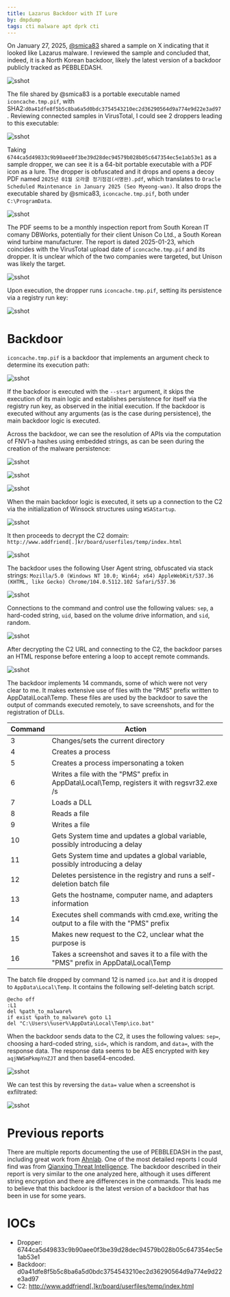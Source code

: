 ```yaml
---
title: Lazarus Backdoor with IT Lure
by: dmpdump
tags: cti malware apt dprk cti
---
```


On January 27, 2025, [@smica83](https://x.com/smica83/status/1883855708963442892) shared a sample on X indicating that it looked like Lazarus malware. I reviewed the sample and concluded that, indeed, it is a North Korean backdoor, likely the latest version of a backdoor publicly tracked as PEBBLEDASH.

![sshot](/assets/images/dprk_itsector/smica83.png)

The file shared by @smica83 is a portable executable named `iconcache.tmp.pif`, with SHA2:`d0a41dfe8f5b5c8ba6a5d0bdc3754543210ec2d36290564d9a774e9d22e3ad97 `. Reviewing connected samples in VirusTotal, I could see 2 droppers leading to this executable:

![sshot](/assets/images/dprk_itsector/pivot.png)

Taking `6744ca5d49833c9b90aee0f3be39d28dec94579b028b05c647354ec5e1ab53e1` as a sample dropper, we can see it is a 64-bit portable executable with a PDF icon as a lure. The dropper is obfuscated and it drops and opens a decoy PDF named `2025년 01월 오라클 정기점검(서명완).pdf`, which translates to `Oracle Scheduled Maintenance in January 2025 (Seo Myeong-wan)`. It also drops the executable shared by @smica83, `iconcache.tmp.pif`, both under `C:\ProgramData`.

![sshot](/assets/images/dprk_itsector/drop1.png)

The PDF seems to be a monthly inspection report from South Korean IT comany DBWorks, potentially for their client Unison Co Ltd., a South Korean wind turbine manufacturer. The report is dated 2025-01-23, which coincides with the VirusTotal upload date of `iconcache.tmp.pif` and its dropper. It is unclear which of the two companies were targeted, but Unison was likely the target.

![sshot](/assets/images/dprk_itsector/pdf.png)

Upon execution, the dropper runs `iconcache.tmp.pif`, setting its persistence via a registry run key:

![sshot](/assets/images/dprk_itsector/drop2.png)

# Backdoor

`iconcache.tmp.pif` is a backdoor that implements an argument check to determine its execution path:

![sshot](/assets/images/dprk_itsector/initial_decision.png)

If the backdoor is executed with the `--start` argument, it skips the execution of its main logic and establishes persistence for itself via the registry run key, as observed in the initial execution. If the backdoor is executed without any arguments (as is the case during persistence), the main backdoor logic is executed.

Across the backdoor, we can see the resolution of APIs via the computation of FNV1-a hashes using embedded strings, as can be seen during the creation of the malware persistence:

![sshot](/assets/images/dprk_itsector/fnv1a-res.png)

![sshot](/assets/images/dprk_itsector/persist_debug.png)

![sshot](/assets/images/dprk_itsector/persist.png)

When the main backdoor logic is executed, it sets up a connection to the C2 via the initialization of Winsock structures using `WSAStartup`.

![sshot](/assets/images/dprk_itsector/initializewinsock.png)

It then proceeds to decrypt the C2 domain: `http://www.addfriend[.]kr/board/userfiles/temp/index.html`

![sshot](/assets/images/dprk_itsector/decryptc2.png)

The backdoor uses the following User Agent string, obfuscated via stack strings: `Mozilla/5.0 (Windows NT 10.0; Win64; x64) AppleWebKit/537.36 (KHTML, like Gecko) Chrome/104.0.5112.102 Safari/537.36`

![sshot](/assets/images/dprk_itsector/uastring.png)

Connections to the command and control use the following values: `sep`, a hard-coded string, `uid`, based on the volume drive information, and `sid`, random.

![sshot](/assets/images/dprk_itsector/postreq.png)

After decrypting the C2 URL and connecting to the C2, the backdoor parses an HTML response before entering a loop to accept remote commands.

![sshot](/assets/images/dprk_itsector/mainloop1.png)

The backdoor implements 14 commands, some of which were not very clear to me. It makes extensive use of files with the "PMS" prefix written to AppData\Local\Temp. These files are used by the backdoor to save the output of commands executed remotely, to save screenshots, and for the registration of DLLs.

| Command | Action |
|----------|----------|
| 3 | Changes/sets the current directory |
| 4 | Creates a process |
| 5 | Creates a process impersonating a token |
| 6 | Writes a file with the "PMS" prefix in AppData\Local\Temp, registers it with regsvr32.exe /s |
| 7 | Loads a DLL |
| 8 | Reads a file |
| 9 | Writes a file |
| 10 | Gets System time and updates a global variable, possibly introducing a delay |
| 11 | Gets System time and updates a global variable, possibly introducing a delay |
| 12 | Deletes persistence in the registry and runs a self-deletion batch file |
| 13 | Gets the hostname, computer name, and adapters information |
| 14 | Executes shell commands with cmd.exe, writing the output to a file with the "PMS" prefix|
| 15 | Makes new request to the C2, unclear what the purpose is |
| 16 | Takes a screenshot and saves it to a file with the "PMS" prefix in AppData\Local\Temp |

The batch file dropped by command 12 is named `ico.bat` and it is dropped to `AppData\Local\Temp`. It contains the following self-deleting batch script.

```batch
@echo off
:L1
del %path_to_malware%
if exist %path_to_malware% goto L1
del "C:\Users\%user%\AppData\Local\Temp\ico.bat"
```

When the backdoor sends data to the C2, it uses the following values: `sep=`, choosing a hard-coded string, `sid=`, which is random, and `data=`, with the response data. The response data seems to be AES encrypted with key `aqjNWSmPkmpYnZJT` and then base64-encoded.

![sshot](/assets/images/dprk_itsector/encryptencode.png)

We can test this by reversing the `data=` value when a screenshot is exfiltrated:

![sshot](/assets/images/dprk_itsector/cyberchef.png)

# Previous reports

There are multiple reports documenting the use of PEBBLEDASH in the past, including great work from [Ahnlab](https://asec.ahnlab.com/en/30022/). One of the most detailed reports I could find was from [Qianxing Threat Intelligence](https://ti.qianxin.com/blog/articles/Kimsuky-Weapon-Update:-Analysis-of-Attack-Activity-Targeting-Korean-Region/). The backdoor described in their report is very similar to the one analyzed here, although it uses different string encryption and there are differences in the commands. This leads me to believe that this backdoor is the latest version of a backdoor that has been in use for some years.

# IOCs
* Dropper: 6744ca5d49833c9b90aee0f3be39d28dec94579b028b05c647354ec5e1ab53e1
* Backdoor: d0a41dfe8f5b5c8ba6a5d0bdc3754543210ec2d36290564d9a774e9d22e3ad97
* C2: http://www.addfriend[.]kr/board/userfiles/temp/index.html